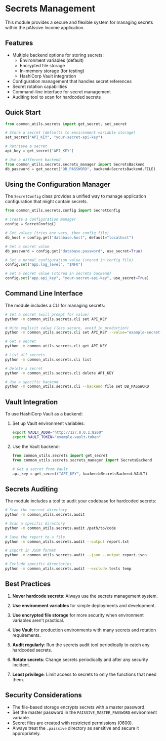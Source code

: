 # Secrets Management

This module provides a secure and flexible system for managing secrets within the pAIssive Income application.

## Features

- Multiple backend options for storing secrets:
  - Environment variables (default)
  - Encrypted file storage
  - In-memory storage (for testing)
  - HashiCorp Vault integration
- Configuration management that handles secret references
- Secret rotation capabilities
- Command-line interface for secret management
- Auditing tool to scan for hardcoded secrets

## Quick Start

```python
from common_utils.secrets import get_secret, set_secret

# Store a secret (defaults to environment variable storage)
set_secret("API_KEY", "your-secret-api-key")

# Retrieve a secret
api_key = get_secret("API_KEY")

# Use a different backend
from common_utils.secrets.secrets_manager import SecretsBackend
db_password = get_secret("DB_PASSWORD", backend=SecretsBackend.FILE)
```

## Using the Configuration Manager

The `SecretConfig` class provides a unified way to manage application configuration that might contain secrets.

```python
from common_utils.secrets.config import SecretConfig

# Create a configuration manager
config = SecretConfig()

# Get values (tries env vars, then config file)
db_host = config.get("database.host", default="localhost")

# Get a secret value
db_password = config.get("database.password", use_secret=True)

# Set a normal configuration value (stored in config file)
config.set("app.log_level", "INFO")

# Set a secret value (stored in secrets backend)
config.set("app.api_key", "your-secret-api-key", use_secret=True)
```

## Command Line Interface

The module includes a CLI for managing secrets:

```bash
# Set a secret (will prompt for value)
python -m common_utils.secrets.cli set API_KEY

# With explicit value (less secure, avoid in production)
python -m common_utils.secrets.cli set API_KEY --value="example-secret-value"

# Get a secret
python -m common_utils.secrets.cli get API_KEY

# List all secrets
python -m common_utils.secrets.cli list

# Delete a secret
python -m common_utils.secrets.cli delete API_KEY

# Use a specific backend
python -m common_utils.secrets.cli --backend file set DB_PASSWORD
```

## Vault Integration

To use HashiCorp Vault as a backend:

1. Set up Vault environment variables:
   ```bash
   export VAULT_ADDR="http://127.0.0.1:8200"
   export VAULT_TOKEN="example-vault-token"
   ```

2. Use the Vault backend:
   ```python
   from common_utils.secrets import get_secret
   from common_utils.secrets.secrets_manager import SecretsBackend

   # Get a secret from Vault
   api_key = get_secret("API_KEY", backend=SecretsBackend.VAULT)
   ```

## Secrets Auditing

The module includes a tool to audit your codebase for hardcoded secrets:

```bash
# Scan the current directory
python -m common_utils.secrets.audit

# Scan a specific directory
python -m common_utils.secrets.audit /path/to/code

# Save the report to a file
python -m common_utils.secrets.audit --output report.txt

# Export in JSON format
python -m common_utils.secrets.audit --json --output report.json

# Exclude specific directories
python -m common_utils.secrets.audit --exclude tests temp
```

## Best Practices

1. **Never hardcode secrets**: Always use the secrets management system.

2. **Use environment variables** for simple deployments and development.

3. **Use encrypted file storage** for more security when environment variables aren't practical.

4. **Use Vault** for production environments with many secrets and rotation requirements.

5. **Audit regularly**: Run the secrets audit tool periodically to catch any hardcoded secrets.

6. **Rotate secrets**: Change secrets periodically and after any security incident.

7. **Least privilege**: Limit access to secrets to only the functions that need them.

## Security Considerations

- The file-based storage encrypts secrets with a master password.
- Set the master password in the `PAISSIVE_MASTER_PASSWORD` environment variable.
- Secret files are created with restricted permissions (0600).
- Always treat the `.paissive` directory as sensitive and secure it appropriately.
